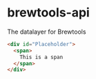 # brewtools-api
The datalayer for Brewtools

```html snippet
<div id="Placeholder">
  <span>
    This is a span
  </span>
</div>
```
